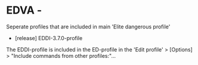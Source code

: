 # EDVA - 

Seperate profiles that are included in main 'Elite dangerous profile'
- [release] EDDI-3.7.0-profile

The EDDI-profile is included in the ED-profile in the 'Edit profile' > [Options] > "Include commands from other profiles:"...
